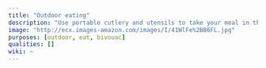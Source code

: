 ```yaml
---
title: "Outdoor eating"
description: "Use portable cutlery and utensils to take your meal in the wild."
image: "http://ecx.images-amazon.com/images/I/41WlFe%2BB6FL.jpg"
purposes: [outdoor, eat, bivouac]
qualities: []
wiki: ~
---
```

